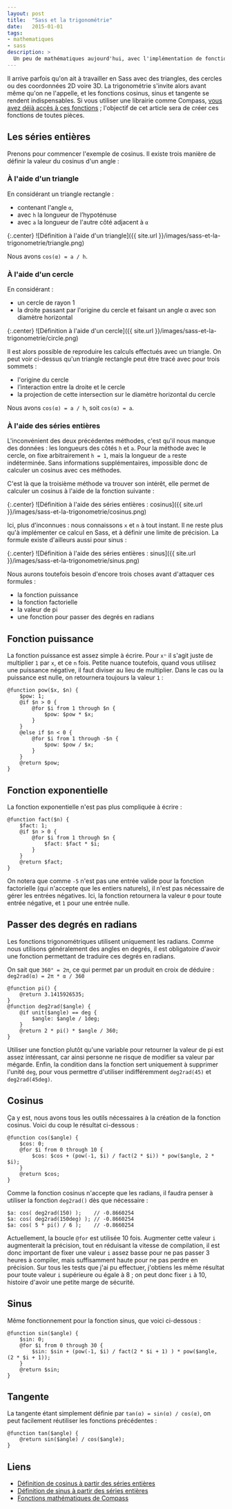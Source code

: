 ```yaml
---
layout: post
title:  "Sass et la trigonométrie"
date:   2015-01-01
tags:
- mathematiques
- sass
description: >
  Un peu de mathématiques aujourd'hui, avec l'implémentation de fonctions trigonométriques en Sass !
---
```


Il arrive parfois qu'on ait à travailler en Sass avec des triangles, des cercles ou des coordonnées 2D voire 3D. La trigonométrie s'invite alors avant même qu'on ne l'appelle, et les fonctions cosinus, sinus et tangente se rendent indispensables. Si vous utiliser une librairie comme Compass, [vous avez déjà accès à ces fonctions](http://compass-style.org/reference/compass/helpers/math/) ; l'objectif de cet article sera de créer ces fonctions de toutes pièces.

## Les séries entières

Prenons pour commencer l'exemple de cosinus. Il existe trois manière de définir la valeur du cosinus d'un angle :

### À l'aide d'un triangle

En considérant un triangle rectangle :

- contenant l'angle `α`,
- avec `h` la longueur de l’hypoténuse
- avec `a` la longueur de l'autre côté adjacent à `α`

{:.center}
![Définition à l'aide d'un triangle]({{ site.url }}/images/sass-et-la-trigonometrie/triangle.png)

Nous avons `cos(α) = a / h`.

### À l'aide d'un cercle

En considérant :

- un cercle de rayon 1
- la droite passant par l'origine du cercle et faisant un angle α avec son diamètre horizontal

{:.center}
![Définition à l'aide d'un cercle]({{ site.url }}/images/sass-et-la-trigonometrie/circle.png)

Il est alors possible de reproduire les calculs effectués avec un triangle. On peut voir ci-dessus qu'un triangle rectangle peut être tracé avec pour trois sommets :

- l'origine du cercle
- l’interaction entre la droite et le cercle
- la projection de cette intersection sur le diamètre horizontal du cercle

Nous avons `cos(α) = a / h`, soit `cos(α) = a`.

### À l'aide des séries entières

L'inconvénient des deux précédentes méthodes, c'est qu'il nous manque des données : les longueurs des côtés `h` et `a`. Pour la méthode avec le cercle, on fixe arbitrairement `h = 1`, mais la longueur de `a` reste indéterminée. Sans informations supplémentaires, impossible donc de calculer un cosinus avec ces méthodes.

C'est là que la troisième méthode va trouver son intérêt, elle permet de calculer un cosinus à l'aide de la fonction suivante :

{:.center}
![Définition à l'aide des séries entières : cosinus]({{ site.url }}/images/sass-et-la-trigonometrie/cosinus.png)

Ici, plus d'inconnues : nous connaissons `x` et `n` à tout instant. Il ne reste plus qu'à implémenter ce calcul en Sass, et à définir une limite de précision. La formule existe d'ailleurs aussi pour sinus :

{:.center}
![Définition à l'aide des séries entières : sinus]({{ site.url }}/images/sass-et-la-trigonometrie/sinus.png)

Nous aurons toutefois besoin d'encore trois choses avant d'attaquer ces formules :

- la fonction puissance
- la fonction factorielle
- la valeur de pi
- une fonction pour passer des degrés en radians

## Fonction puissance

La fonction puissance est assez simple à écrire. Pour `xⁿ` il s'agit juste de multiplier `1` par `x`, et ce `n` fois.
Petite nuance toutefois, quand vous utilisez une puissance négative, il faut diviser au lieu de multiplier. Dans le cas ou la puissance est nulle, on retournera toujours la valeur `1` :

    @function pow($x, $n) {
        $pow: 1;
        @if $n > 0 {
            @for $i from 1 through $n {
                $pow: $pow * $x;
            }
        }
        @else if $n < 0 {
            @for $i from 1 through -$n {
                $pow: $pow / $x;
            }
        }
        @return $pow;
    }

## Fonction exponentielle

La fonction exponentielle n'est pas plus compliquée à écrire :

    @function fact($n) {
        $fact: 1;
        @if $n > 0 {
            @for $i from 1 through $n {
                $fact: $fact * $i;
            }
        }
        @return $fact;
    }

On notera que comme `-5` n'est pas une entrée valide pour la fonction factorielle (qui n'accepte que les entiers naturels), il n'est pas nécessaire de gérer les entrées négatives. Ici, la fonction retournera la valeur `0` pour toute entrée négative, et `1` pour une entrée nulle.

## Passer des degrés en radians

Les fonctions trigonométriques utilisent uniquement les radians. Comme nous utilisons généralement des angles en degrés, il est obligatoire d'avoir une fonction permettant de traduire ces degrés en radians.

On sait que `360° = 2π`, ce qui permet par un produit en croix de déduire :
`deg2rad(α) = 2π * α / 360`

    @function pi() {
        @return 3.1415926535;
    }
    @function deg2rad($angle) {
        @if unit($angle) == deg {
            $angle: $angle / 1deg;
        }
        @return 2 * pi() * $angle / 360;
    }

Utiliser une fonction plutôt qu'une variable pour retourner la valeur de pi est assez intéressant, car ainsi personne ne risque de modifier sa valeur par mégarde. Enfin, la condition dans la fonction sert uniquement à supprimer l'unité `deg`, pour vous permettre d'utiliser indifféremment `deg2rad(45)` et `deg2rad(45deg)`.

## Cosinus

Ça y est, nous avons tous les outils nécessaires à la création de la fonction cosinus. Voici du coup le résultat ci-dessous :

    @function cos($angle) {
        $cos: 0;
        @for $i from 0 through 10 {
            $cos: $cos + (pow(-1, $i) / fact(2 * $i)) * pow($angle, 2 * $i);
        }
        @return $cos;
    }

Comme la fonction cosinus n'accepte que les radians, il faudra penser à utiliser la fonction `deg2rad()` dès que nécessaire :

    $a: cos( deg2rad(150) );    // -0.8660254
    $a: cos( deg2rad(150deg) ); // -0.8660254
    $a: cos( 5 * pi() / 6 );    // -0.8660254

Actuellement, la boucle `@for` est utilisée 10 fois. Augmenter cette valeur `i` augmenterait la précision, tout en réduisant la vitesse de compilation, il est donc important de fixer une valeur `i` assez basse pour ne pas passer 3 heures à compiler, mais suffisamment haute pour ne pas perdre en précision. Sur tous les tests que j'ai pu effectuer, j'obtiens les même résultat pour toute valeur `i` supérieure ou égale à 8 ; on peut donc fixer `i` à 10, histoire d'avoir une petite marge de sécurité.

## Sinus

Même fonctionnement pour la fonction sinus, que voici ci-dessous :

    @function sin($angle) {
        $sin: 0;
        @for $i from 0 through 30 {
            $sin: $sin + (pow(-1, $i) / fact(2 * $i + 1) ) * pow($angle, (2 * $i + 1));
        }
        @return $sin;
    }

## Tangente

La tangente étant simplement définie par `tan(α) = sin(α) / cos(α)`, on peut facilement réutiliser les fonctions précédentes :

    @function tan($angle) {
        @return sin($angle) / cos($angle);
    }

## Liens

- [Définition de cosinus à partir des séries entières](https://fr.wikipedia.org/wiki/Cosinus#D.C3.A9finitions_.C3.A0_partir_des_s.C3.A9ries_enti.C3.A8res)
- [Définition de sinus à partir des séries entières](https://fr.wikipedia.org/wiki/Sinus_(math%C3%A9matiques)#D.C3.A9finitions_.C3.A0_partir_des_s.C3.A9ries_enti.C3.A8res)
- [Fonctions mathématiques de Compass](http://compass-style.org/reference/compass/helpers/math/)